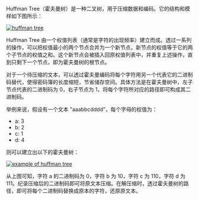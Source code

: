 

Huffman Tree（霍夫曼树）是一种二叉树，用于压缩数据和编码。它的结构和模样如下图所示：

[![huffman tree](https://upload.wikimedia.org/wikipedia/commons/thumb/0/02/Huffman_tree_2.svg/600px-Huffman_tree_2.svg.png)](https://en.wikipedia.org/wiki/File:Huffman_tree_2.svg)

Huffman Tree 由一个权值列表（通常是字符的出现频率）建立而成。透过一系列的操作，可以把权值最小的两个节点合并为一个新节点，新节点的权值等于它的两个子节点的权值之和。这个新节点会被插入回原权值列表中，并重复上述操作，直到只剩下一个节点，即为霍夫曼树的根节点。

对于一个待压缩的文本，可以透过霍夫曼编码将每个字符用另一个代表它的二进制码替代，使得密码簿的长度缩短，节省储存空间。具体方法是在霍夫曼树中，左子节点代表的二进制码为 0，右子节点为 1，将每个字符所对应的路径即可构成其二进制码。

举例来说，假设有一个文本 "aaabbcdddd"，每个字母的权值为：

- a: 3
- b: 2
- c: 1
- d: 4

则可以建立出以下的霍夫曼树：

[![example of huffman tree](https://i.imgur.com/fOCinF1.png)](https://i.imgur.com/fOCinF1.png)

从上图可知，字符 a 的二进制码为 0，字符 b 为 10，字符 c 为 110，字符 d 为 111。纪录压缩后的二进制码即可将原文本压缩。在解压缩时，透过霍夫曼树的路径，即可将每个二进制码替换成原本的字符，还原原文本。